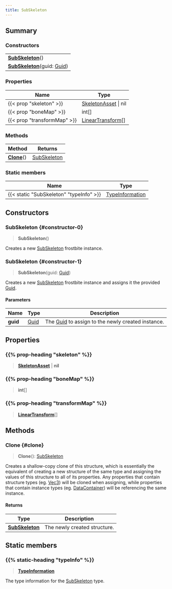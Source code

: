```yaml
---
title: SubSkeleton
---
```


## Summary

### Constructors

|  |
| --- |
| **[SubSkeleton](#constructor-0)**() |
| **[SubSkeleton](#constructor-1)**(guid: [Guid](/vext/ref/shared/type/guid)) |

### Properties

| Name | Type |
| ---- | ---- |
| {{< prop "skeleton" >}} | [SkeletonAsset](/vext/ref/fb/skeletonasset) \| nil |
| {{< prop "boneMap" >}} | int[] |
| {{< prop "transformMap" >}} | [LinearTransform](/vext/ref/shared/type/lineartransform)[] |

### Methods

| Method | Returns |
| ------ | ------- |
| **[Clone](#clone)**() | [SubSkeleton](/vext/ref/fb/subskeleton) |

### Static members

| Name | Type |
| ---- | ---- |
| {{< static "SubSkeleton" "typeInfo" >}} | [TypeInformation](/vext/ref/shared/type/typeinformation) |

## Constructors

### SubSkeleton {#constructor-0}

> **SubSkeleton**()

Creates a new [SubSkeleton](/vext/ref/fb/subskeleton) frostbite instance.

### SubSkeleton {#constructor-1}

> **SubSkeleton**(guid: [Guid](/vext/ref/shared/type/guid))

Creates a new [SubSkeleton](/vext/ref/fb/subskeleton) frostbite instance and assigns it the provided [Guid](/vext/ref/shared/type/guid).

#### Parameters

| Name | Type | Description |
| ---- | ---- | ----------- |
| **guid** | [Guid](/vext/ref/shared/type/guid) | The [Guid](/vext/ref/shared/type/guid) to assign to the newly created instance. |

## Properties

### {{% prop-heading "skeleton" %}}

> **[SkeletonAsset](/vext/ref/fb/skeletonasset)** \| **nil**

### {{% prop-heading "boneMap" %}}

> **int**[]

### {{% prop-heading "transformMap" %}}

> **[LinearTransform](/vext/ref/shared/type/lineartransform)**[]

## Methods

### Clone {#clone}

> **Clone**(): [SubSkeleton](/vext/ref/fb/subskeleton)

Creates a shallow-copy clone of this structure, which is essentially the equivalent of creating a new structure of the same type and assigning the values of this structure to all of its properties. Any properties that contain structure types (eg. [Vec3](/vext/ref/shared/type/vec3)) will be cloned when assigning, while properties that contain instance types (eg. [DataContainer](/vext/ref/shared/type/datacontainer)) will be referencing the same instance.

#### Returns

| Type | Description |
| ---- | ----------- |
| **[SubSkeleton](/vext/ref/fb/subskeleton)** | The newly created structure. |

## Static members

### {{% static-heading "typeInfo" %}}

> **[TypeInformation](/vext/ref/shared/type/typeinformation)**

The type information for the [SubSkeleton](/vext/ref/fb/subskeleton) type.

